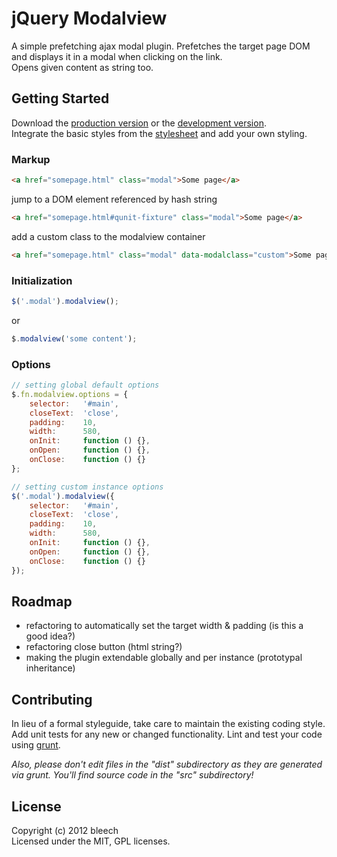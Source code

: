 # jQuery Modalview

A simple prefetching ajax modal plugin. Prefetches the target page DOM and displays it in a modal when clicking on the link.  
Opens given content as string too.

## Getting Started
Download the [production version][min] or the [development version][max].  
Integrate the basic styles from the [stylesheet][styles] and add your own styling.

[min]: https://raw.github.com/bleech/jquery.modalview/master/dist/jquery.modalview.min.js
[max]: https://raw.github.com/bleech/jquery.modalview/master/dist/jquery.modalview.js
[styles]: https://raw.github.com/bleech/jquery.modalview/master/dist/jquery.modalview.css

### Markup
```html
<a href="somepage.html" class="modal">Some page</a>
```

jump to a DOM element referenced by hash string
```html
<a href="somepage.html#qunit-fixture" class="modal">Some page</a>
```

add a custom class to the modalview container
```html
<a href="somepage.html" class="modal" data-modalclass="custom">Some page</a>
```

### Initialization
```javascript
$('.modal').modalview();
```
or
```javascript
$.modalview('some content');
```

### Options
```javascript
// setting global default options
$.fn.modalview.options = {
	selector:   '#main',
	closeText:  'close',
	padding:    10,
	width:      580,
	onInit:     function () {},
	onOpen:     function () {},
	onClose:    function () {}
};

// setting custom instance options
$('.modal').modalview({
	selector:   '#main',
	closeText:  'close',
	padding:    10,
	width:      580,
	onInit:     function () {},
	onOpen:     function () {},
	onClose:    function () {}
});
```

## Roadmap
- refactoring to automatically set the target width & padding (is this a good idea?)
- refactoring close button (html string?)
- making the plugin extendable globally and per instance (prototypal inheritance)

## Contributing
In lieu of a formal styleguide, take care to maintain the existing coding style. Add unit tests for any new or changed functionality. Lint and test your code using [grunt](https://github.com/cowboy/grunt).

_Also, please don't edit files in the "dist" subdirectory as they are generated via grunt. You'll find source code in the "src" subdirectory!_

## License
Copyright (c) 2012 bleech  
Licensed under the MIT, GPL licenses.
